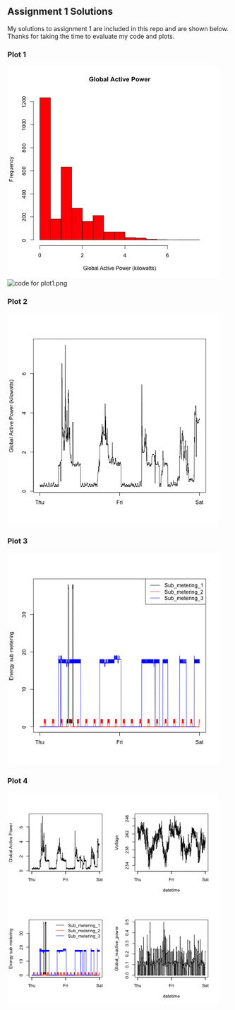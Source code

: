 ## Assignment 1 Solutions

My solutions to assignment 1 are included in this repo and are shown below.  Thanks
for taking the time to evaluate my code and plots.


### Plot 1


![plot of plot1.png](plot1.png)
![code for plot1.png](plot1.r)


### Plot 2

![plot of plot2.png](plot2.png) 


### Plot 3

![plot of plot3.png](plot3.png) 


### Plot 4

![plot of plot4.png](plot4.png) 

